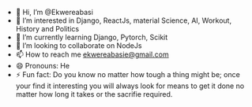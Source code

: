 - 👋 Hi, I’m @Ekwereabasi
- 👀 I’m interested in Django, ReactJs, material Science, AI, Workout, History and Politics
- 🌱 I’m currently learning Django, Pytorch, Scikit
- 💞️ I’m looking to collaborate on NodeJs
- 📫 How to reach me ekwereabasie@gmail.com
- 😄 Pronouns: He
- ⚡ Fun fact: Do you know no matter how tough a thing might be; once your find it interesting you will always look for means to get it done no matter how long it takes or the sacrifie required.

<!---
Ekwereabasi/Ekwereabasi is a ✨ special ✨ repository because its `README.md` (this file) appears on your GitHub profile.
You can click the Preview link to take a look at your changes.
--->
